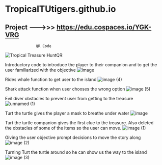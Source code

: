 # TropicalTUtigers.github.io

## Project --->>> https://edu.cospaces.io/YGK-VRG




                  QR Code          
![Tropical Treasure HuntQR](https://user-images.githubusercontent.com/93938227/218311526-e24e3e0a-2873-4d67-9614-293c03827e2f.png)


Introductory code to introduce the player to their companion and to get the user familiarized with the objective
![image](https://user-images.githubusercontent.com/93938227/218312285-a0534f58-4d44-45a9-b3e3-56195551d8c0.png)

Rides whale function to get user to the island
![image (4)](https://user-images.githubusercontent.com/93938227/218313153-516764e9-c709-45ee-9b1a-fd90d235850e.png)


Shark attack function when user chooses the wrong option
![image (5)](https://user-images.githubusercontent.com/93938227/218313154-8fd947cd-886e-489c-9a36-13dc434cd572.png)


Evil diver obstacles to prevent user from getting to the treasure
![unnamed (1)](https://user-images.githubusercontent.com/93938227/218313155-14972205-d30c-43dd-bc5e-dc9c4c800569.png)


Turt the turtle gives the player a mask to breathe under water
![image](https://user-images.githubusercontent.com/93938227/218313156-c9c1e92d-ecd7-4540-abfa-c9b022d901e7.png)

Turt the turtle companion gives the first clue to the treasure. Also deleted the obstacles of some of the items so the user can move.
![image (1)](https://user-images.githubusercontent.com/93938227/218313157-0b002a29-0e2a-4cf2-b498-a4f726c47db4.png)


Giving the user objective prompt decisions to move the story along
![image (2)](https://user-images.githubusercontent.com/93938227/218313158-0db1cf3e-6628-4b77-a06c-9327e077dad7.png)


Turning Turt the turtle around so he can show us the way to the island
![image (3)](https://user-images.githubusercontent.com/93938227/218313159-55f854cc-c3e4-4279-b917-48cc2e8b780d.png)
